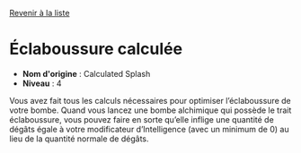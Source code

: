 [Revenir à la liste](..)

# Éclaboussure calculée

 * **Nom d'origine** : Calculated Splash
 * **Niveau** : 4


<p>Vous avez fait tous les calculs nécessaires pour optimiser l’éclaboussure de votre bombe. Quand vous lancez une bombe alchimique qui possède le trait éclaboussure, vous pouvez faire en sorte qu’elle inflige une quantité de dégâts égale à votre modificateur d’Intelligence (avec un minimum de 0) au lieu de la quantité normale de dégâts.</p>